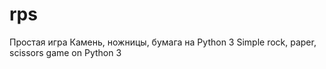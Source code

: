 # rps
Простая игра Камень, ножницы, бумага на Python 3
Simple rock, paper, scissors game on Python 3
